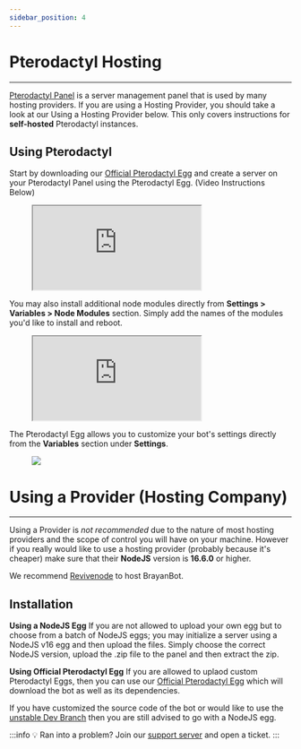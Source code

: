 ```yaml
---
sidebar_position: 4
---
```


# Pterodactyl Hosting
---

[Pterodactyl Panel](https://pterodactyl.io/) is a server management panel that is used by many hosting providers.
If you are using a Hosting Provider, you should take a look at our Using a Hosting Provider below. This only covers instructions for **self-hosted** Pterodactyl instances.

## Using Pterodactyl

Start by downloading our [Official Pterodactyl Egg](/) and create a server on your Pterodactyl Panel using the Pterodactyl Egg. (Video Instructions Below)

<figure class="mdx-video" markdown>
  <div class="mdx-video__inner">
    <iframe src="https://i.zorino.in/ZLXmsedge_Q4FbuWKa1a.mp4" allowfullscreen></iframe>
  </div>
</figure>

You may also install additional node modules directly from **Settings > Variables > Node Modules** section. Simply add the names of the modules you'd like to install and reboot.
<figure class="mdx-video" markdown>
  <div class="mdx-video__inner">
    <iframe src="https://i.zorino.in/ESJmsedge_uhfR8DiFF6.mp4" allowfullscreen></iframe>
  </div>
</figure>


The Pterodactyl Egg allows you to customize your bot's settings directly from the **Variables** section under **Settings**.
<figure>
  <div>
    <img src="https://i.zorino.in/KGTmsedge_g5opAI43OX.png"></img>
  </div>
</figure>

# Using a Provider (Hosting Company)
---
Using a Provider is _not recommended_ due to the nature of most hosting providers and the scope of control you will have on your machine. However if you really would like to use a hosting provider (probably because it's cheaper) make sure that their **NodeJS** version is **16.6.0** or higher.

We recommend [Revivenode](https://revivenode.com/discord.html) to host BrayanBot.

## Installation

**Using a NodeJS Egg**
If you are not allowed to upload your own egg but to choose from a batch of NodeJS eggs; you may initialize a server using a NodeJS v16 egg and then upload the files. Simply choose the correct NodeJS version, upload the .zip file to the panel and then extract the zip.

**Using Official Pterodactyl Egg**
If you are allowed to uplaod custom Pterodactyl Eggs, then you can use our [Official Pterodactyl Egg](/) which will download the bot as well as its dependencies.

If you have customized the source code of the bot or would like to use the [unstable Dev Branch](/) then you are still advised to go with a NodeJS egg.

:::info 💡 Ran into a problem?
Join our [support server](https://brayanbot.dev/discord) and open a ticket.
:::